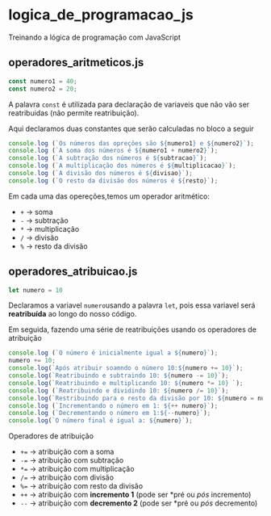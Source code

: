 # logica_de_programacao_js
Treinando a lógica de programação com JavaScript

## operadores_aritmeticos.js

~~~js
const numero1 = 40;
const numero2 = 20;
~~~

A palavra `const` é utilizada para declaração de variaveis que não vão ser reatribuidas (não permite reatribuição).

Aqui declaramos duas constantes que serão calculadas  no bloco a seguir
~~~js
console.log (`Os números das opreçôes são ${numero1} e ${numero2}`);
console.log (`A soma dos números é ${numero1 + numero2}`);
console.log (`A subtração dos números é ${subtracao}`);
console.log (`A multiplicação dos números é ${multiplicacao}`);
console.log (`A divisão dos números é ${divisao}`);
console.log (`O resto da divisão dos números é ${resto}`);
~~~

Em cada uma das opereções,temos um operador aritmético:

* `+` -> soma 
* `-` -> subtração
* `*` -> multiplicação
* `/` -> divisão
* `%` -> resto da divisão


## operadores_atribuicao.js

~~~js
let numero = 10
~~~

Declaramos a variavel `numero`usando a palavra `let`, pois essa variavel será  **reatribuída** ao longo do nosso código.

Em seguida, fazendo uma série de reatribuições usando os operadores de atribuição

~~~js
console.log (`O número é inicialmente igual a ${numero}`);
numero += 10;
console.log(`Após atribuir soamndo o número 10:${numero += 10}`);
console.log(`Reatribuindo e subtraindo 10: ${numero -= 10}`);
console.log(`Reatribuindo e multiplicando 10: ${numero *= 10} `);
console.log (`Reatribuindo e dividindo 10: ${numero /= 10}`);
console.log(`Restribuindo para o resto da divisão por 10: ${numero = numero %= 10}`);
console.log (`Incrementando o número em 1: ${++ numero}`);
console.log (`Decrementando o número em 1:${--numero}`);
console.log(`O número final é igual a: ${numero}`);
~~~

Operadores de atribuição

* `+=` -> atribuição com a soma 
* `-=` -> atribuição com subtração
* `*=` -> atribuição com multiplicação
* `/=` -> atribuição com divisão 
* `%=` -> atribuição com resto da divisão
* `++` -> atribuição com **incremento 1** (pode ser *pré ou *pós* incremento)
* `--` -> atribuição com **decremento 2** (pode ser *pré ou *pós* decremento)






